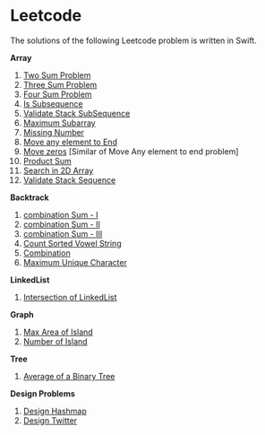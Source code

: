 # Leetcode

The solutions of the following Leetcode problem is written in Swift.

**Array**

1) [Two Sum Problem](https://leetcode.com/problems/two-sum/)
2) [Three Sum Problem](https://leetcode.com/problems/3sum/)
3) [Four Sum Problem](https://github.com/AnkurLahiry/Leetcode/blob/main/Array/Four%20Sum%20Problem/FourSumProblem.swift)
4) [Is Subsequence](https://github.com/AnkurLahiry/Leetcode/blob/main/Array/Is%20Subsequence/IsSubsequence.swift)
5) [Validate Stack SubSequence](https://leetcode.com/problems/validate-stack-sequences/)
6) [Maximum Subarray](https://github.com/AnkurLahiry/Leetcode/blob/main/Array/Maximum%20Sub%20Array/MaximumSubArray.swift)
7) [Missing Number](https://github.com/AnkurLahiry/Leetcode/blob/main/Array/Missing%20Number/MissingNumber.swift)
8) [Move any element to End](https://github.com/AnkurLahiry/Leetcode/blob/main/Array/Move%20Element/MoveElemetToEnd.swift)
9) [Move zeros](https://github.com/AnkurLahiry/Leetcode/blob/main/Array/Move%20Element/MoveZeros.swift) [Similar of Move Any element to end problem]
10) [Product Sum](https://github.com/AnkurLahiry/Leetcode/blob/main/Array/Product%20Sum/ProductSum.swift)
11) [Search in 2D Array](https://github.com/AnkurLahiry/Leetcode/blob/main/Array/Search%202D%20Array/SearchIn2DArray.swift)
12) [Validate Stack Sequence](https://github.com/AnkurLahiry/Leetcode/blob/main/Array/Validate%20Stack%20Sequence/ValidateStackSequence.swift)

**Backtrack**
1) [combination Sum - I](https://github.com/AnkurLahiry/Leetcode/blob/main/Backtrack/Combination%20Sum/CombinationSum-I.swift)
2) [combination Sum - II](https://github.com/AnkurLahiry/Leetcode/blob/main/Backtrack/Combination%20Sum/CombinationSum-II.swift)
3) [combination Sum - III](https://github.com/AnkurLahiry/Leetcode/blob/main/Backtrack/Combination%20Sum/CombinationSum-III.swift)
4) [Count Sorted Vowel String](https://github.com/AnkurLahiry/Leetcode/blob/main/Backtrack/Count%20Sorted%20Vowel/CountSortedVowel.swift)
5) [Combination](https://github.com/AnkurLahiry/Leetcode/blob/main/Backtrack/Combine/Combine.swift)
6) [Maximum Unique Character](https://github.com/AnkurLahiry/Leetcode/blob/main/Backtrack/MaximumUniqueCharacters/MaximumUniqueCharacter.swift)

**LinkedList**
1) [Intersection of LinkedList](https://github.com/AnkurLahiry/Leetcode/blob/main/Linked%20List/Intersection_two_linkedlist.swift)

**Graph**
1) [Max Area of Island](https://github.com/AnkurLahiry/Leetcode/blob/main/Graph/Island/MaxAreaOfisland.swift)
2) [Number of Island](https://github.com/AnkurLahiry/Leetcode/blob/main/Graph/Island/NumberOfIsland.swift)


**Tree**
1) [Average of a Binary Tree](https://github.com/AnkurLahiry/Leetcode/blob/main/Tree/Average%20Of%20Binary%20Trees/AverageBinaryTree.swift)

**Design Problems**
1) [Design Hashmap](https://github.com/AnkurLahiry/Leetcode/blob/main/Design%20Problems/Design%20HashMap/DesignHashmap.swift)
2) [Design Twitter](https://github.com/AnkurLahiry/Leetcode/blob/main/Design%20Problems/Design%20Twitter/DesignTwitter.swift)

